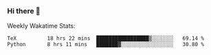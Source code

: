 ### Hi there 👋

<!--
**ericxiaseattle/ericxiaseattle** is a ✨ _special_ ✨ repository because its `README.md` (this file) appears on your GitHub profile.

Here are some ideas to get you started:

- 🔭 I’m currently working on ...
- 🌱 I’m currently learning ...
- 👯 I’m looking to collaborate on ...
- 🤔 I’m looking for help with ...
- 💬 Ask me about ...
- 📫 How to reach me: ...
- 😄 Pronouns: ...
- ⚡ Fun fact: ...
-->

Weekly Wakatime Stats:
<!--START_SECTION:waka-->
```text
TeX          18 hrs 22 mins  █████████████████▒░░░░░░░   69.14 % 
Python       8 hrs 11 mins   ███████▓░░░░░░░░░░░░░░░░░   30.80 % 
```
<!--END_SECTION:waka-->
